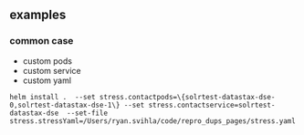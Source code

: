 
## examples

### common case

* custom pods
* custom service
* custom yaml

```
helm install .  --set stress.contactpods=\{solrtest-datastax-dse-0,solrtest-datastax-dse-1\} --set stress.contactservice=solrtest-datastax-dse  --set-file stress.stressYaml=/Users/ryan.svihla/code/repro_dups_pages/stress.yaml
```
